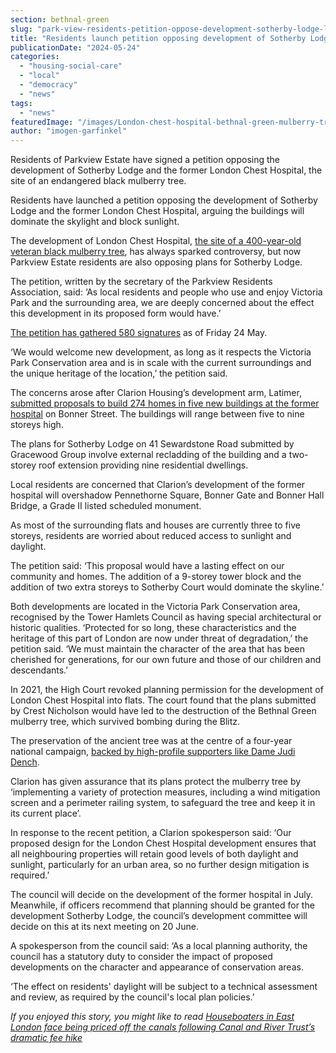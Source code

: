 ```yaml
---
section: bethnal-green
slug: "park-view-residents-petition-oppose-development-sotherby-lodge-london-chest-hospital-mulberry-tree"
title: "Residents launch petition opposing development of Sotherby Lodge and London Chest Hospital"
publicationDate: "2024-05-24"
categories: 
  - "housing-social-care"
  - "local"
  - "democracy"
  - "news"
tags: 
  - "news"
featuredImage: "/images/London-chest-hospital-bethnal-green-mulberry-tree-1.jpg"
author: "imogen-garfinkel"
---
```


Residents of Parkview Estate have signed a petition opposing the development of Sotherby Lodge and the former London Chest Hospital, the site of an endangered black mulberry tree.

Residents have launched a petition opposing the development of Sotherby Lodge and the former London Chest Hospital, arguing the buildings will dominate the skylight and block sunlight. 

The development of London Chest Hospital, [the site of a 400-year-old veteran black mulberry tree](https://bethnalgreenlondon.co.uk/mulberry-tree-trail/), has always sparked controversy, but now Parkview Estate residents are also opposing plans for Sotherby Lodge.

The petition, written by the secretary of the Parkview Residents Association, said: ‘As local residents and people who use and enjoy Victoria Park and the surrounding area, we are deeply concerned about the effect this development in its proposed form would have.’

[The petition has gathered 580 signatures](https://www.change.org/p/london-chest-hospital-and-sotherby-lodge-development) as of Friday 24 May.

‘We would welcome new development, as long as it respects the Victoria Park Conservation area and is in scale with the current surroundings and the unique heritage of the location,’ the petition said.

The concerns arose after Clarion Housing’s development arm, Latimer, [submitted proposals to build 274 homes in five new buildings at the former hospital](https://romanroadlondon.com/london-chest-hospital-mulberry-tree-new-clarion-development-proposal/) on Bonner Street. The buildings will range between five to nine storeys high. 

The plans for Sotherby Lodge on 41 Sewardstone Road submitted by Gracewood Group involve external recladding of the building and a two-storey roof extension providing nine residential dwellings. 

Local residents are concerned that Clarion’s development of the former hospital will overshadow Pennethorne Square, Bonner Gate and Bonner Hall Bridge, a Grade II listed scheduled monument.

As most of the surrounding flats and houses are currently three to five storeys, residents are worried about reduced access to sunlight and daylight. 

The petition said: ‘This proposal would have a lasting effect on our community and homes. The addition of a 9-storey tower block and the addition of two extra storeys to Sotherby Court would dominate the skyline.’

Both developments are located in the Victoria Park Conservation area, recognised by the Tower Hamlets Council as having special architectural or historic qualities. ‘Protected for so long, these characteristics and the heritage of this part of London are now under threat of degradation,’ the petition said. ‘We must maintain the character of the area that has been cherished for generations, for our own future and those of our children and descendants.’

In 2021, the High Court revoked planning permission for the development of London Chest Hospital into flats. The court found that the plans submitted by Crest Nicholson would have led to the destruction of the Bethnal Green mulberry tree, which survived bombing during the Blitz.

The preservation of the ancient tree was at the centre of a four-year national campaign, [backed by high-profile supporters like Dame Judi Dench](https://www.standard.co.uk/homesandproperty/property-news/judi-dench-mulberry-tree-london-chest-hospital-new-plans-b1142561.html#:~:text=Previous%20developers%20Crest%20Nicolson%20ran,sits%20in%20the%20hospital%20grounds.&text=Dame%20Judi%20Dench%20rallied%20to,%E2%80%9Cfilled%20her%20with%20horror%E2%80%9D.).

Clarion has given assurance that its plans protect the mulberry tree by ‘implementing a variety of protection measures, including a wind mitigation screen and a perimeter railing system, to safeguard the tree and keep it in its current place’. 

In response to the recent petition, a Clarion spokesperson said: ‘Our proposed design for the London Chest Hospital development ensures that all neighbouring properties will retain good levels of both daylight and sunlight, particularly for an urban area, so no further design mitigation is required.’

The council will decide on the development of the former hospital in July. Meanwhile, if officers recommend that planning should be granted for the development Sotherby Lodge, the council’s development committee will decide on this at its next meeting on 20 June. 

A spokesperson from the council said: ‘As a local planning authority, the council has a statutory duty to consider the impact of proposed developments on the character and appearance of conservation areas. 

‘The effect on residents' daylight will be subject to a technical assessment and review, as required by the council's local plan policies.’

_If you enjoyed this story, you might like to read_ [_Houseboaters in East London face being priced off the canals following Canal and River Trust’s dramatic fee hike_](https://romanroadlondon.com/canal-boat-continuous-cruisers-licence-fee-campaign-canal-river-trust/)
